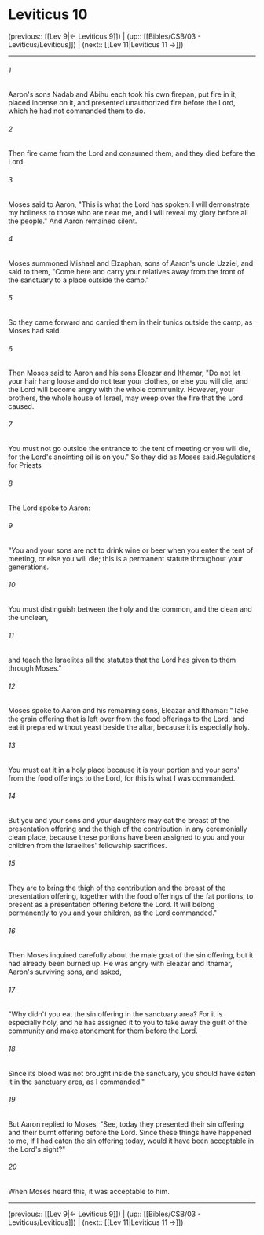 # Leviticus 10

(previous:: [[Lev 9|← Leviticus 9]]) | (up:: [[Bibles/CSB/03 - Leviticus/Leviticus]]) | (next:: [[Lev 11|Leviticus 11 →]])

***


###### 1 
Aaron's sons Nadab and Abihu each took his own firepan, put fire in it, placed incense on it, and presented unauthorized fire before the Lord, which he had not commanded them to do. 

###### 2 
Then fire came from the Lord and consumed them, and they died before the Lord. 

###### 3 
Moses said to Aaron, "This is what the Lord has spoken: I will demonstrate my holiness to those who are near me, and I will reveal my glory before all the people." And Aaron remained silent. 

###### 4 
Moses summoned Mishael and Elzaphan, sons of Aaron's uncle Uzziel, and said to them, "Come here and carry your relatives away from the front of the sanctuary to a place outside the camp." 

###### 5 
So they came forward and carried them in their tunics outside the camp, as Moses had said. 

###### 6 
Then Moses said to Aaron and his sons Eleazar and Ithamar, "Do not let your hair hang loose and do not tear your clothes, or else you will die, and the Lord will become angry with the whole community. However, your brothers, the whole house of Israel, may weep over the fire that the Lord caused. 

###### 7 
You must not go outside the entrance to the tent of meeting or you will die, for the Lord's anointing oil is on you." So they did as Moses said.Regulations for Priests 

###### 8 
The Lord spoke to Aaron: 

###### 9 
"You and your sons are not to drink wine or beer when you enter the tent of meeting, or else you will die; this is a permanent statute throughout your generations. 

###### 10 
You must distinguish between the holy and the common, and the clean and the unclean, 

###### 11 
and teach the Israelites all the statutes that the Lord has given to them through Moses." 

###### 12 
Moses spoke to Aaron and his remaining sons, Eleazar and Ithamar: "Take the grain offering that is left over from the food offerings to the Lord, and eat it prepared without yeast beside the altar, because it is especially holy. 

###### 13 
You must eat it in a holy place because it is your portion and your sons' from the food offerings to the Lord, for this is what I was commanded. 

###### 14 
But you and your sons and your daughters may eat the breast of the presentation offering and the thigh of the contribution in any ceremonially clean place, because these portions have been assigned to you and your children from the Israelites' fellowship sacrifices. 

###### 15 
They are to bring the thigh of the contribution and the breast of the presentation offering, together with the food offerings of the fat portions, to present as a presentation offering before the Lord. It will belong permanently to you and your children, as the Lord commanded." 

###### 16 
Then Moses inquired carefully about the male goat of the sin offering, but it had already been burned up. He was angry with Eleazar and Ithamar, Aaron's surviving sons, and asked, 

###### 17 
"Why didn't you eat the sin offering in the sanctuary area? For it is especially holy, and he has assigned it to you to take away the guilt of the community and make atonement for them before the Lord. 

###### 18 
Since its blood was not brought inside the sanctuary, you should have eaten it in the sanctuary area, as I commanded." 

###### 19 
But Aaron replied to Moses, "See, today they presented their sin offering and their burnt offering before the Lord. Since these things have happened to me, if I had eaten the sin offering today, would it have been acceptable in the Lord's sight?" 

###### 20 
When Moses heard this, it was acceptable to him.

***

(previous:: [[Lev 9|← Leviticus 9]]) | (up:: [[Bibles/CSB/03 - Leviticus/Leviticus]]) | (next:: [[Lev 11|Leviticus 11 →]])
